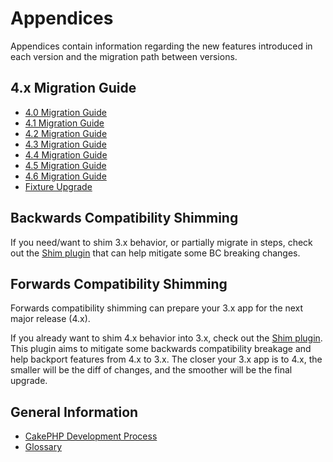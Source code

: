 # Appendices

Appendices contain information regarding the new features
introduced in each version and the migration path between versions.

## 4.x Migration Guide

- [4.0 Migration Guide](appendices/4-0-migration-guide)
- [4.1 Migration Guide](appendices/4-1-migration-guide)
- [4.2 Migration Guide](appendices/4-2-migration-guide)
- [4.3 Migration Guide](appendices/4-3-migration-guide)
- [4.4 Migration Guide](appendices/4-4-migration-guide)
- [4.5 Migration Guide](appendices/4-5-migration-guide)
- [4.6 Migration Guide](appendices/4-6-migration-guide)
- [Fixture Upgrade](appendices/fixture-upgrade)

## Backwards Compatibility Shimming

If you need/want to shim 3.x behavior, or partially migrate in steps, check out
the [Shim plugin](https://github.com/dereuromark/cakephp-shim) that can help mitigate some BC breaking changes.

## Forwards Compatibility Shimming

Forwards compatibility shimming can prepare your 3.x app for the next major
release (4.x).

If you already want to shim 4.x behavior into 3.x, check out the [Shim plugin](https://github.com/dereuromark/cakephp-shim). This plugin aims to mitigate
some backwards compatibility breakage and help backport features from 4.x to
3.x. The closer your 3.x app is to 4.x, the smaller will be the diff of
changes, and the smoother will be the final upgrade.

## General Information

- [CakePHP Development Process](appendices/cakephp-development-process)
- [Glossary](appendices/glossary)
